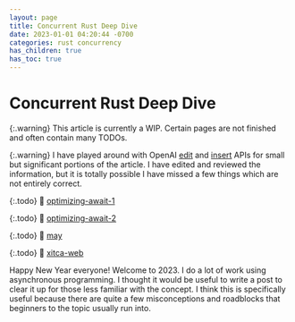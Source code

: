 ```yaml
---
layout: page
title: Concurrent Rust Deep Dive
date: 2023-01-01 04:20:44 -0700
categories: rust concurrency
has_children: true
has_toc: true
---
```


# Concurrent Rust Deep Dive

{:.warning}
This article is currently a WIP. Certain pages are not finished and often contain many TODOs.

{:.warning}
I have played around with OpenAI [edit](https://beta.openai.com/docs/guides/completion/editing-text) and [insert](https://beta.openai.com/docs/guides/completion/inserting-text) 
APIs for small but significant portions of the article. I have edited and reviewed the information, but it is totally possible I have missed a few things which are not entirely correct.

{:.todo}
👀 [optimizing-await-1](https://tmandry.gitlab.io/blog/posts/optimizing-await-1/)

{:.todo}
👀  [optimizing-await-2](https://tmandry.gitlab.io/blog/posts/optimizing-await-2/)

{:.todo}
👀  [may](https://github.com/Xudong-Huang/may)

{:.todo}
👀  [xitca-web](https://github.com/HFQR/xitca-web)

Happy New Year everyone! Welcome to 2023. I do a lot of work using asynchronous programming. I thought it would
be useful to write a post to clear it up for those less familiar with the concept. I think this is specifically
useful because there are quite a few misconceptions and roadblocks that beginners to the topic usually run into.

